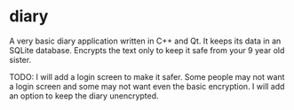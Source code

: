 # diary
A very basic diary application written in C++ and Qt. It keeps its data in an SQLite database. 
Encrypts the text only to keep it safe from your 9 year old sister.

TODO: I will add a login screen to make it safer. Some people may not want a login screen and some may not want even the basic encryption.
I will add an option to keep the diary unencrypted.
